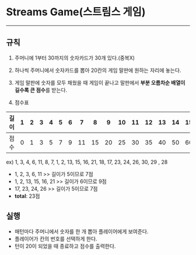 # Streams Game(스트림스 게임)

---

## 규칙
  1. 주머니에 1부터 30까지의 숫자카드가 30개 있다.(중복X)
  2. 하나씩 주머니에서 숫자카드를 뽑아 20칸의 게임 말판에 원하는 자리에 놓는다.
  3. 게임 말판에 숫자를 모두 채웠을 때 게임이 끝나고 
     말판에서 **부분 오름차순 배열이 길수록 큰 점수**를 받는다.
     
     
  4. 점수표

  길이 | 1 | 2 | 3 | 4 | 5 | 6 | 7 | 8 | 9 | 10 | 11 | 12 | 13 | 14 | 15 | 16 | 17 | 18 | 19 | 20 
  |:---:|:---:|:---:|:---:|:---:|:---:|:---:|:---:|:---:|:---:|:---:|:---:|:---:|:---:|:---:|:---:|:---:|:---:|:---:|:---:|:---:|
  점수 | 0 | 1 | 3 | 5 | 7 | 9 | 11 | 15 | 20 | 25 | 30 | 35 | 40 | 50 | 60 | 70 | 80 | 100 | 150 | 300 
     
     
  ex) 1, 3, 4, 6, 11, 8, 7, 1, 2, 13, 15, 16, 21, 18, 17, 23, 24, 26, 30, 29 , 28
  - 1, 2, 3, 6, 11 >> 길이가 5이므로 7점
  - 1, 2, 13, 15, 16, 21 >> 길이가 6이므로 9점
  - 17, 23, 24, 26 >> 길이가 5이므로 7점
  - **total**: 23점


## 실행
  - 매턴마다 주머니에서 숫자를 한 개 뽑아 플레이어에게 보여준다.
  - 플레이어가 칸의 번호를 선택하게 한다.
  - 턴이 20이 되었을 때 종료하고 점수를 출력한다.
